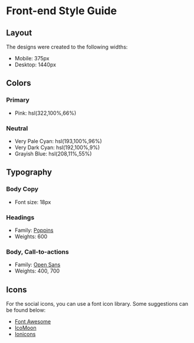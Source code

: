 # Front-end Style Guide

## Layout

The designs were created to the following widths:

- Mobile: 375px
- Desktop: 1440px

## Colors

### Primary

- Pink: hsl(322,100%,66%)

### Neutral

- Very Pale Cyan: hsl(193,100%,96%)
- Very Dark Cyan: hsl(192,100%,9%)
- Grayish Blue: hsl(208,11%,55%)

## Typography

### Body Copy

- Font size: 18px

### Headings

- Family: [Poppins](https://fonts.google.com/specimen/Poppins)
- Weights: 600

### Body, Call-to-actions

- Family: [Open Sans](https://fonts.google.com/specimen/Open+Sans)
- Weights: 400, 700

## Icons

For the social icons, you can use a font icon library. Some suggestions can be found below:

- [Font Awesome](https://fontawesome.com/)
- [IcoMoon](https://icomoon.io/)
- [Ionicons](https://ionicons.com/)